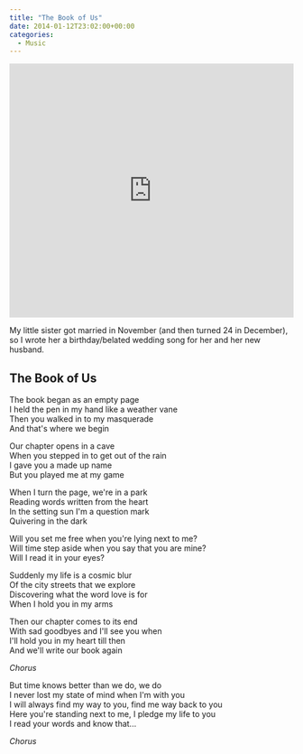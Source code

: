 ```yaml
---
title: "The Book of Us"
date: 2014-01-12T23:02:00+00:00
categories:
  - Music
---
```


<!-- {% soundcloud https://soundcloud.com/garrick/the-book-of-us %} -->

<iframe width="100%" height="450" scrolling="no" frameborder="no" src="https://w.soundcloud.com/player/?url=https%3A//api.soundcloud.com/tracks/124845564&amp;auto_play=false&amp;hide_related=false&amp;show_comments=true&amp;show_user=true&amp;show_reposts=false&amp;visual=true"></iframe>

My little sister got married in November (and then turned 24 in December), so I wrote her a birthday/belated wedding song for her and her new husband. <!-- more -->

## The Book of Us

The book began as an empty page \
I held the pen in my hand like a weather vane \
Then you walked in to my masquerade \
And that's where we begin

Our chapter opens in a cave \
When you stepped in to get out of the rain \
I gave you a made up name \
But you played me at my game

When I turn the page, we're in a park \
Reading words written from the heart \
In the setting sun I'm a question mark \
Quivering in the dark

Will you set me free when you're lying next to me? \
Will time step aside when you say that you are mine? \
Will I read it in your eyes?

Suddenly my life is a cosmic blur \
Of the city streets that we explore \
Discovering what the word love is for \
When I hold you in my arms

Then our chapter comes to its end \
With sad goodbyes and I'll see you when \
I'll hold you in my heart till then \
And we'll write our book again

*Chorus*

But time knows better than we do, we do \
I never lost my state of mind when I'm with you \
I will always find my way to you, find me way back to you \
Here you're standing next to me, I pledge my life to you \
I read your words and know that...

*Chorus*
